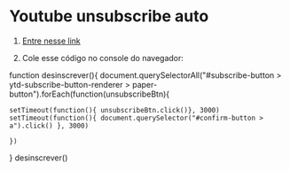 # Youtube unsubscribe auto

1. [Entre nesse link](https://www.youtube.com/feed/channels)

2. Cole esse código no console do navegador:

function desinscrever(){
    document.querySelectorAll("#subscribe-button > ytd-subscribe-button-renderer > paper-button").forEach(function(unsubscribeBtn){

    setTimeout(function(){ unsubscribeBtn.click()}, 3000)
    setTimeout(function(){ document.querySelector("#confirm-button > a").click() }, 3000)

    })
    
}
desinscrever()
